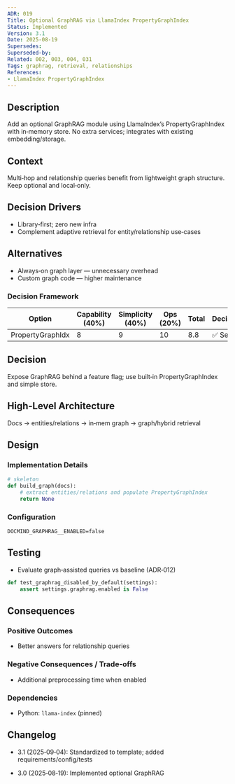 ```yaml
---
ADR: 019
Title: Optional GraphRAG via LlamaIndex PropertyGraphIndex
Status: Implemented
Version: 3.1
Date: 2025-08-19
Supersedes:
Superseded-by:
Related: 002, 003, 004, 031
Tags: graphrag, retrieval, relationships
References:
- LlamaIndex PropertyGraphIndex
---
```


## Description

Add an optional GraphRAG module using LlamaIndex’s PropertyGraphIndex with in‑memory store. No extra services; integrates with existing embedding/storage.

## Context

Multi‑hop and relationship queries benefit from lightweight graph structure. Keep optional and local‑only.

## Decision Drivers

- Library‑first; zero new infra
- Complement adaptive retrieval for entity/relationship use‑cases

## Alternatives

- Always‑on graph layer — unnecessary overhead
- Custom graph code — higher maintenance

### Decision Framework

| Option           | Capability (40%) | Simplicity (40%) | Ops (20%) | Total | Decision |
| ---------------- | ---------------- | ---------------- | --------- | ----- | -------- |
| PropertyGraphIdx | 8                | 9                | 10        | 8.8   | ✅ Sel.  |

## Decision

Expose GraphRAG behind a feature flag; use built‑in PropertyGraphIndex and simple store.

## High-Level Architecture

Docs → entities/relations → in‑mem graph → graph/hybrid retrieval

## Design

### Implementation Details

```python
# skeleton
def build_graph(docs):
    # extract entities/relations and populate PropertyGraphIndex
    return None
```

### Configuration

```env
DOCMIND_GRAPHRAG__ENABLED=false
```

## Testing

- Evaluate graph‑assisted queries vs baseline (ADR‑012)

```python
def test_graphrag_disabled_by_default(settings):
    assert settings.graphrag.enabled is False
```

## Consequences

### Positive Outcomes

- Better answers for relationship queries

### Negative Consequences / Trade-offs

- Additional preprocessing time when enabled

### Dependencies

- Python: `llama-index` (pinned)

## Changelog

- 3.1 (2025‑09‑04): Standardized to template; added requirements/config/tests

- 3.0 (2025‑08‑19): Implemented optional GraphRAG
